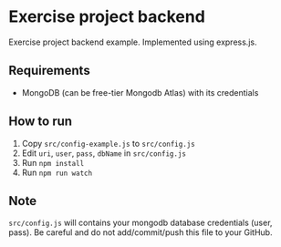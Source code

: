 # Exercise project backend
Exercise project backend example. Implemented using express.js.

## Requirements
- MongoDB (can be free-tier Mongodb Atlas) with its credentials
## How to run
1. Copy `src/config-example.js` to `src/config.js`
2. Edit `uri`, `user`, `pass`, `dbName` in `src/config.js`
3. Run `npm install`
4. Run `npm run watch`

## Note
`src/config.js` will contains your mongodb database credentials (user, pass). Be careful and do not add/commit/push this file to your GitHub. 